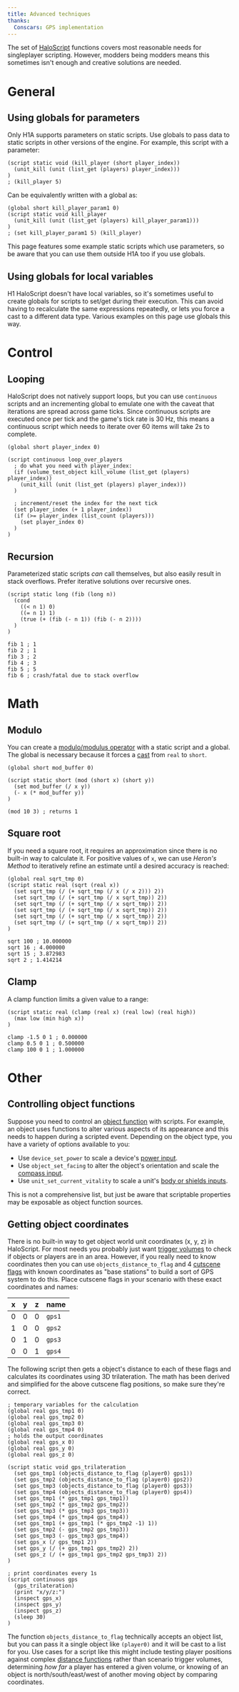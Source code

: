 ```yaml
---
title: Advanced techniques
thanks:
  Conscars: GPS implementation
---
```

The set of [HaloScript](~scripting) functions covers most reasonable needs for singleplayer scripting. However, modders being modders means this sometimes isn't enough and creative solutions are needed.

# General
## Using globals for parameters
Only H1A supports parameters on static scripts. Use globals to pass data to static scripts in other versions of the engine. For example, this script with a parameter:

```hsc
(script static void (kill_player (short player_index))
  (unit_kill (unit (list_get (players) player_index)))
)
; (kill_player 5)
```

Can be equivalently written with a global as:

```hsc
(global short kill_player_param1 0)
(script static void kill_player
  (unit_kill (unit (list_get (players) kill_player_param1)))
)
; (set kill_player_param1 5) (kill_player)
```

This page features some example static scripts which use parameters, so be aware that you can use them outside H1A too if you use globals.

## Using globals for local variables
H1 HaloScript doesn't have local variables, so it's sometimes useful to create globals for scripts to set/get during their execution. This can avoid having to recalculate the same expressions repeatedly, or lets you force a cast to a different data type. Various examples on this page use globals this way.

# Control
## Looping
HaloScript does not natively support loops, but you can use `continuous` scripts and an incrementing global to emulate one with the caveat that iterations are spread across game ticks. Since continuous scripts are executed once per tick and the game's tick rate is 30 Hz, this means a continuous script which needs to iterate over 60 items will take 2s to complete.

```hsc
(global short player_index 0)

(script continuous loop_over_players
  ; do what you need with player_index:
  (if (volume_test_object kill_volume (list_get (players) player_index))
    (unit_kill (unit (list_get (players) player_index)))
  )
  
  ; increment/reset the index for the next tick
  (set player_index (+ 1 player_index))
  (if (>= player_index (list_count (players)))
    (set player_index 0)
  )
)
```

## Recursion
Parameterized static scripts _can_ call themselves, but also easily result in
stack overflows. Prefer iterative solutions over recursive ones.

```hsc
(script static long (fib (long n))
  (cond
    ((< n 1) 0)
    ((= n 1) 1)
    (true (+ (fib (- n 1)) (fib (- n 2))))
  )
)
```

```console
fib 1 ; 1
fib 2 ; 1
fib 3 ; 2
fib 4 ; 3
fib 5 ; 5
fib 6 ; crash/fatal due to stack overflow
```

# Math
## Modulo
You can create a [modulo/modulus operator](https://en.wikipedia.org/wiki/Modulo) with a static script and a global. The global is necessary because it forces a [cast](~general/scripting#value-type-casting) from `real` to `short`.

```hsc
(global short mod_buffer 0)

(script static short (mod (short x) (short y))
  (set mod_buffer (/ x y))
  (- x (* mod_buffer y))
)

(mod 10 3) ; returns 1
```

## Square root
If you need a square root, it requires an approximation since there is no built-in way to calculate it. For positive values of `x`, we can use _Heron's Method_ to iteratively refine an estimate until a desired accuracy is reached:

```hsc
(global real sqrt_tmp 0)
(script static real (sqrt (real x))
  (set sqrt_tmp (/ (+ sqrt_tmp (/ x (/ x 2))) 2))
  (set sqrt_tmp (/ (+ sqrt_tmp (/ x sqrt_tmp)) 2))
  (set sqrt_tmp (/ (+ sqrt_tmp (/ x sqrt_tmp)) 2))
  (set sqrt_tmp (/ (+ sqrt_tmp (/ x sqrt_tmp)) 2))
  (set sqrt_tmp (/ (+ sqrt_tmp (/ x sqrt_tmp)) 2))
  (set sqrt_tmp (/ (+ sqrt_tmp (/ x sqrt_tmp)) 2))
)
```

```console
sqrt 100 ; 10.000000
sqrt 16 ; 4.000000
sqrt 15 ; 3.872983
sqrt 2 ; 1.414214
```

## Clamp
A clamp function limits a given value to a range:

```hsc
(script static real (clamp (real x) (real low) (real high))
  (max low (min high x))
)
```

```console
clamp -1.5 0 1 ; 0.000000
clamp 0.5 0 1 ; 0.500000
clamp 100 0 1 ; 1.000000
```

# Other
## Controlling object functions
Suppose you need to control an [object function](~object#functions) with scripts. For example, an object uses functions to alter various aspects of its appearance and this needs to happen during a scripted event. Depending on the object type, you have a variety of options available to you:

* Use `device_set_power` to scale a device's [power input](~device#tag-field-device-a-in).
* Use `object_set_facing` to alter the object's orientation and scale the [compass input](~object#tag-field-a-in-compass).
* Use `unit_set_current_vitality` to scale a unit's [body or shields inputs](~object#tag-field-a-in-body-vitality).

This is not a comprehensive list, but just be aware that scriptable properties may be exposable as object function sources.

## Getting object coordinates
There is no built-in way to get object world unit coordinates (x, y, z) in HaloScript. For most needs you probably just want [trigger volumes](~scenario#tag-field-trigger-volumes) to check if objects or players are in an area. However, if you really need to know coordinates then you can use `objects_distance_to_flag` and 4 [cutscene flags](~scenario#tag-field-cutscene-flags) with known coordinates as "base stations" to build a sort of GPS system to do this. Place cutscene flags in your scenario with these exact coordinates and names:

|x|y|z|name
|-|-|-|-
|0|0|0|`gps1`
|1|0|0|`gps2`
|0|1|0|`gps3`
|0|0|1|`gps4`

The following script then gets a object's distance to each of these flags and calculates its coordinates using 3D trilateration. The math has been derived and simplified for the above cutscene flag positions, so make sure they're correct.

```hsc
; temporary variables for the calculation
(global real gps_tmp1 0)
(global real gps_tmp2 0)
(global real gps_tmp3 0)
(global real gps_tmp4 0)
; holds the output coordinates
(global real gps_x 0)
(global real gps_y 0)
(global real gps_z 0)

(script static void gps_trilateration
  (set gps_tmp1 (objects_distance_to_flag (player0) gps1))
  (set gps_tmp2 (objects_distance_to_flag (player0) gps2))
  (set gps_tmp3 (objects_distance_to_flag (player0) gps3))
  (set gps_tmp4 (objects_distance_to_flag (player0) gps4))
  (set gps_tmp1 (* gps_tmp1 gps_tmp1))
  (set gps_tmp2 (* gps_tmp2 gps_tmp2))
  (set gps_tmp3 (* gps_tmp3 gps_tmp3))
  (set gps_tmp4 (* gps_tmp4 gps_tmp4))
  (set gps_tmp1 (+ gps_tmp1 (* gps_tmp2 -1) 1))
  (set gps_tmp2 (- gps_tmp2 gps_tmp3))
  (set gps_tmp3 (- gps_tmp3 gps_tmp4))
  (set gps_x (/ gps_tmp1 2))
  (set gps_y (/ (+ gps_tmp1 gps_tmp2) 2))
  (set gps_z (/ (+ gps_tmp1 gps_tmp2 gps_tmp3) 2))
)

; print coordinates every 1s
(script continuous gps
  (gps_trilateration)
  (print "x/y/z:")
  (inspect gps_x)
  (inspect gps_y)
  (inspect gps_z)
  (sleep 30)
)
```

The function `objects_distance_to_flag` technically accepts an object list, but you can pass it a single object like `(player0)` and it will be cast to a list for you. Use cases for a script like this might include testing player positions against complex [distance functions][sdf] rather than scenario trigger volumes, determining _how far_ a player has entered a given volume, or knowing of an object is north/south/east/west of another moving object by comparing coordinates.

[sdf]: https://iquilezles.org/articles/distfunctions/
